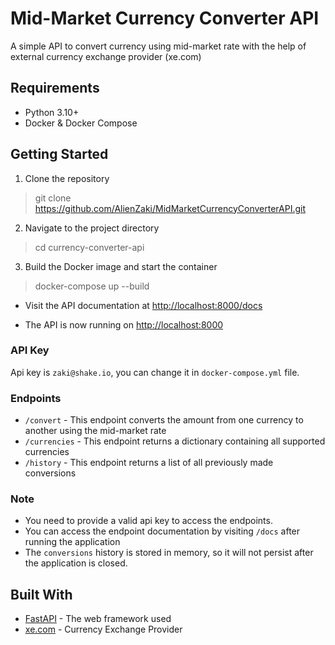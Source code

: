 # Mid-Market Currency Converter API


A simple API to convert currency using mid-market rate with the help of external currency exchange provider (xe.com)

## Requirements

-   Python 3.10+
-   Docker & Docker Compose

## Getting Started

1.  Clone the repository
> git clone https://github.com/AlienZaki/MidMarketCurrencyConverterAPI.git

2. Navigate to the project directory
> cd currency-converter-api

3. Build the Docker image and start the container
> docker-compose up --build

- Visit the API documentation at <http://localhost:8000/docs>

- The API is now running on [http://localhost:8000](http://localhost:8000/)

### API Key

Api key is `zaki@shake.io`, you can change it in `docker-compose.yml` file.

### Endpoints

-   `/convert` - This endpoint converts the amount from one currency to another using the mid-market rate
-   `/currencies` - This endpoint returns a dictionary containing all supported currencies
-   `/history` - This endpoint returns a list of all previously made conversions

### Note

-   You need to provide a valid api key to access the endpoints.
-   You can access the endpoint documentation by visiting `/docs` after running the application
-   The `conversions` history is stored in memory, so it will not persist after the application is closed.

Built With
----------

-   [FastAPI](https://fastapi.tiangolo.com/) - The web framework used
-   [xe.com](https://www.xe.com/) - Currency Exchange Provider